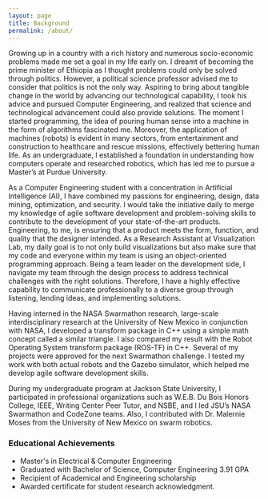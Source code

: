```yaml
---
layout: page
title: Background
permalink: /about/
---
```


Growing up in a country with a rich history and numerous socio-economic problems made me set a goal in my life early on.
I dreamt of becoming the prime minister of Ethiopia as I thought problems could only be solved through politics. However,
a political science professor advised me to consider that politics is not the only way. Aspiring to bring about tangible
change in the world by advancing our technological capability, I took his advice and pursued Computer Engineering, and
realized that science and technological advancement could also provide solutions. The moment I started programming, the
idea of pouring human sense into a machine in the form of algorithms fascinated me. Moreover, the application of machines
(robots) is evident in many sectors, from entertainment and construction to healthcare and rescue missions, effectively
bettering human life. As an undergraduate, I established a foundation in understanding how computers operate and researched
robotics, which has led me to pursue a Master’s at Purdue University.

As a Computer Engineering student with a concentration in Artificial Intelligence (AI), I have combined my passions for
engineering, design, data mining, optimization, and security. I would take the initiative daily to merge my knowledge of
agile software development and problem-solving skills to contribute to the development of your state-of-the-art products.
Engineering, to me, is ensuring that a product meets the form, function, and quality that the designer intended. As
a Research Assistant at Visualization Lab, my daily goal is to not only build visualizations but also make sure that my
code and everyone within my team is using an object-oriented programming approach. Being a team leader on the development
side, I navigate my team through the design process to address technical challenges with the right solutions. Therefore,
I have a highly effective capability to communicate professionally to a diverse group through listening, lending ideas,
and implementing solutions.

Having interned in the NASA Swarmathon research, large-scale interdisciplinary research at the University of New Mexico
in conjunction with NASA, I developed a transform package in C++ using a simple math concept called a similar triangle. I
also compared my result with the Robot Operating System transform package (ROS-TF) in C++. Several of my projects were
approved for the next Swarmathon challenge. I tested my work with both actual robots and the Gazebo simulator, which helped
me develop agile software development skills.

During my undergraduate program at Jackson State University, I participated in professional organizations such as W.E.B.
Du Bois Honors College, IEEE, Writing Center Peer Tutor, and NSBE, and I led JSU’s NASA Swarmathon and CodeZone teams. Also,
I contributed with Dr. Malernie Moses from the University of New Mexico on swarm robotics.

### Educational Achievements

- Master's in Electrical & Computer Engineering
- Graduated with Bachelor of Science, Computer Engineering 3.91 GPA
- Recipient of ​Academical and Engineering scholarship
- Awarded certificate for student research acknowledgment.
